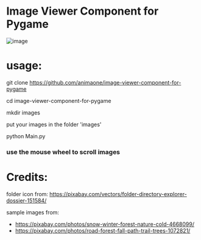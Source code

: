 # Image Viewer Component for Pygame
![image](https://user-images.githubusercontent.com/31348553/149055091-3f75afeb-1f65-4a9b-b773-a210372b3b2d.png)


# usage:

git clone https://github.com/animaone/image-viewer-component-for-pygame

cd image-viewer-component-for-pygame

mkdir images

put your images in the folder 'images'

python Main.py

### use the mouse wheel to scroll images


# Credits:

folder icon from: https://pixabay.com/vectors/folder-directory-explorer-dossier-151584/

sample images from: 
* https://pixabay.com/photos/snow-winter-forest-nature-cold-4668099/
* https://pixabay.com/photos/road-forest-fall-path-trail-trees-1072821/

